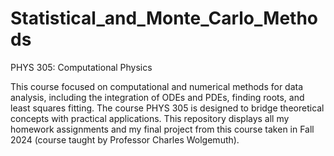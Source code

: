 # Statistical_and_Monte_Carlo_Methods
PHYS 305: Computational Physics

This course focused on computational and numerical methods for data analysis, including the integration of ODEs and PDEs, finding roots, and least squares fitting. The course PHYS 305 is designed to bridge theoretical concepts with practical applications.
This repository displays all my homework assignments and my final project from this course taken in Fall 2024 (course taught by Professor Charles Wolgemuth).
